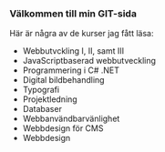 ### Välkommen till min GIT-sida

Här är några av de kurser jag fått läsa:

- Webbutvckling I, II, samt III
- JavaScriptbaserad webbutveckling
- Programmering i C# .NET
- Digital bildbehandling
- Typografi
- Projektledning
- Databaser
- Webbanvändbarvänlighet
- Webbdesign för CMS
- Webbdesign
